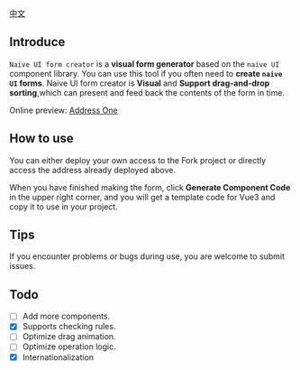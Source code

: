 [中文](https://github.com/doom-9/naive-ui-form-creator/blob/main/README.zh-CN.md)

## Introduce

`Naive UI form creator` is a **visual form generator** based on the `naive UI` component library. You can use this tool if you often need to **create `naive UI` forms**. Naive UI form creator is **Visual** and **Support drag-and-drop sorting**,which can present and feed back the contents of the form in time.

Online preview: [Address One](https://naive-create-form.vercel.app/)

## How to use

You can either deploy your own access to the Fork project or directly access the address already deployed above.

When you have finished making the form, click **Generate Component Code** in the upper right corner, and you will get a template code for Vue3 and copy it to use in your project.

## Tips

If you encounter problems or bugs during use, you are welcome to submit issues.

## Todo

- [ ] Add more components.
- [x] Supports checking rules.
- [ ] Optimize drag animation.
- [ ] Optimize operation logic.
- [x] Internationalization
